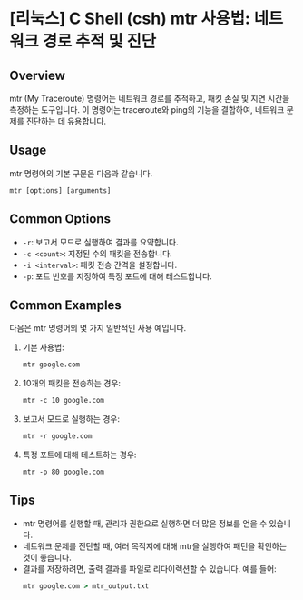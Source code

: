 # [리눅스] C Shell (csh) mtr 사용법: 네트워크 경로 추적 및 진단

## Overview
mtr (My Traceroute) 명령어는 네트워크 경로를 추적하고, 패킷 손실 및 지연 시간을 측정하는 도구입니다. 이 명령어는 traceroute와 ping의 기능을 결합하여, 네트워크 문제를 진단하는 데 유용합니다.

## Usage
mtr 명령어의 기본 구문은 다음과 같습니다.

```csh
mtr [options] [arguments]
```

## Common Options
- `-r`: 보고서 모드로 실행하여 결과를 요약합니다.
- `-c <count>`: 지정된 수의 패킷을 전송합니다.
- `-i <interval>`: 패킷 전송 간격을 설정합니다.
- `-p`: 포트 번호를 지정하여 특정 포트에 대해 테스트합니다.

## Common Examples
다음은 mtr 명령어의 몇 가지 일반적인 사용 예입니다.

1. 기본 사용법:
   ```csh
   mtr google.com
   ```

2. 10개의 패킷을 전송하는 경우:
   ```csh
   mtr -c 10 google.com
   ```

3. 보고서 모드로 실행하는 경우:
   ```csh
   mtr -r google.com
   ```

4. 특정 포트에 대해 테스트하는 경우:
   ```csh
   mtr -p 80 google.com
   ```

## Tips
- mtr 명령어를 실행할 때, 관리자 권한으로 실행하면 더 많은 정보를 얻을 수 있습니다.
- 네트워크 문제를 진단할 때, 여러 목적지에 대해 mtr을 실행하여 패턴을 확인하는 것이 좋습니다.
- 결과를 저장하려면, 출력 결과를 파일로 리다이렉션할 수 있습니다. 예를 들어:
  ```csh
  mtr google.com > mtr_output.txt
  ```